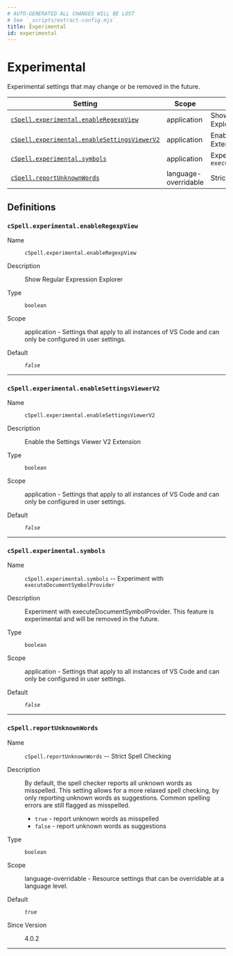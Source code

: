 ```yaml
---
# AUTO-GENERATED ALL CHANGES WILL BE LOST
# See `_scripts/extract-config.mjs`
title: Experimental
id: experimental
---
```


# Experimental

Experimental settings that may change or be removed in the future.


| Setting | Scope | Description |
| ------- | ----- | ----------- |
| [`cSpell.experimental.enableRegexpView`](#cspellexperimentalenableregexpview) | application | Show Regular Expression Explorer |
| [`cSpell.experimental.enableSettingsViewerV2`](#cspellexperimentalenablesettingsviewerv2) | application | Enable the Settings Viewer V2 Extension |
| [`cSpell.experimental.symbols`](#cspellexperimentalsymbols) | application | Experiment with `executeDocumentSymbolProvider` |
| [`cSpell.reportUnknownWords`](#cspellreportunknownwords) | language-overridable | Strict Spell Checking |


## Definitions


### `cSpell.experimental.enableRegexpView`

<dl>

<dt>
Name
</dt>
<dd>

`cSpell.experimental.enableRegexpView`

</dd>


<dt>
Description
</dt>
<dd>

Show Regular Expression Explorer

</dd>


<dt>
Type
</dt>
<dd>

`boolean`

</dd>


<dt>
Scope
</dt>
<dd>

application - Settings that apply to all instances of VS Code and can only be configured in user settings.

</dd>




<dt>
Default
</dt>
<dd>

_`false`_

</dd>




</dl>

---


### `cSpell.experimental.enableSettingsViewerV2`

<dl>

<dt>
Name
</dt>
<dd>

`cSpell.experimental.enableSettingsViewerV2`

</dd>


<dt>
Description
</dt>
<dd>

Enable the Settings Viewer V2 Extension

</dd>


<dt>
Type
</dt>
<dd>

`boolean`

</dd>


<dt>
Scope
</dt>
<dd>

application - Settings that apply to all instances of VS Code and can only be configured in user settings.

</dd>




<dt>
Default
</dt>
<dd>

_`false`_

</dd>




</dl>

---


### `cSpell.experimental.symbols`

<dl>

<dt>
Name
</dt>
<dd>

`cSpell.experimental.symbols` -- Experiment with `executeDocumentSymbolProvider`

</dd>


<dt>
Description
</dt>
<dd>

Experiment with executeDocumentSymbolProvider.
This feature is experimental and will be removed in the future.

</dd>


<dt>
Type
</dt>
<dd>

`boolean`

</dd>


<dt>
Scope
</dt>
<dd>

application - Settings that apply to all instances of VS Code and can only be configured in user settings.

</dd>




<dt>
Default
</dt>
<dd>

_`false`_

</dd>




</dl>

---


### `cSpell.reportUnknownWords`

<dl>

<dt>
Name
</dt>
<dd>

`cSpell.reportUnknownWords` -- Strict Spell Checking

</dd>


<dt>
Description
</dt>
<dd>

By default, the spell checker reports all unknown words as misspelled. This setting allows for a more relaxed spell checking, by only
reporting unknown words as suggestions. Common spelling errors are still flagged as misspelled.

- `true` - report unknown words as misspelled
- `false` - report unknown words as suggestions

</dd>


<dt>
Type
</dt>
<dd>

`boolean`

</dd>


<dt>
Scope
</dt>
<dd>

language-overridable - Resource settings that can be overridable at a language level.

</dd>




<dt>
Default
</dt>
<dd>

_`true`_

</dd>


<dt>
Since Version
</dt>
<dd>

4.0.2

</dd>


</dl>

---


